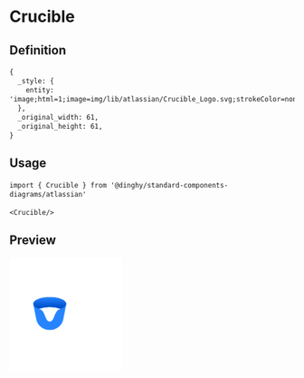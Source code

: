 # Crucible

## Definition

```
{
  _style: { 
    entity: 'image;html=1;image=img/lib/atlassian/Crucible_Logo.svg;strokeColor=none;',
  },
  _original_width: 61,
  _original_height: 61,
}
```

## Usage

```
import { Crucible } from '@dinghy/standard-components-diagrams/atlassian'

<Crucible/>
```

## Preview

<img src="./crucible.png" width="200"/>
